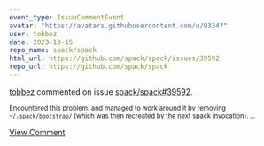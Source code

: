 ```yaml
---
event_type: IssueCommentEvent
avatar: "https://avatars.githubusercontent.com/u/9334?"
user: tobbez
date: 2023-10-15
repo_name: spack/spack
html_url: https://github.com/spack/spack/issues/39592
repo_url: https://github.com/spack/spack
---
```


<a href='https://github.com/tobbez' target='_blank'>tobbez</a> commented on issue <a href='https://github.com/spack/spack/issues/39592' target='_blank'>spack/spack#39592</a>.

<small>Encountered this problem, and managed to work around it by removing `~/.spack/bootstrap/` (which was then recreated by the next spack invocation)....</small>

<a href='https://github.com/spack/spack/issues/39592' target='_blank'>View Comment</a>